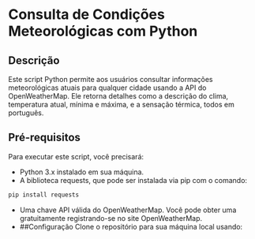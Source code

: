 # Consulta de Condições Meteorológicas com Python

## Descrição
Este script Python permite aos usuários consultar informações meteorológicas atuais para qualquer cidade usando a API do OpenWeatherMap. Ele retorna detalhes como a descrição do clima, temperatura atual, mínima e máxima, e a sensação térmica, todos em português.

## Pré-requisitos
Para executar este script, você precisará:

+ Python 3.x instalado em sua máquina.
+ A biblioteca requests, que pode ser instalada via pip com o comando:
```python
pip install requests
```

+ Uma chave API válida do OpenWeatherMap. Você pode obter uma gratuitamente registrando-se no site OpenWeatherMap.
+ ##Configuração
Clone o repositório para sua máquina local usando:
